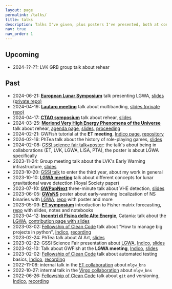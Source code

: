 ```yaml
---
layout: page
permalink: /talks/
title: talks
description: Talks I've given, plus posters I've presented, both at conferences (bold) and in internal meetings
nav: true
nav_order: 1
---
```


## Upcoming

- 2024-??-??: LVK GRB group talk about rehear

## Past

- 2024-06-21: [**European Lunar Symposium**](https://sservi.nasa.gov/els2024/) talk presenting LGWA, [slides (private repo)](https://github.com/jacopok/presentations/tree/main/2024-06-20_lunar_Creighton)
- 2024-04-19: [**Lautaro meeting**](https://www.davidegerosa.com/lautaro/) talk about multibanding, [slides (private repo)](https://github.com/jacopok/multibanding/tree/main/ssb_presentation)
- 2024-04-17: [**CTAO symposium**](http://ctao-symposium.org/) talk about rehear, [slides](https://docs.google.com/presentation/d/1e3jmNyRqF_o_uTCNFtgp4_Bt8qzLAhaGFbXAx1ghlr0/edit#slide=id.g2c5a7242dd0_0_6)
- 2024-03-25: [**Moriond Very High Energy Phenomena of the Universe**](https://moriond.in2p3.fr/2024/VHEPU/) talk about rehear, [agenda page](https://moriond.in2p3.fr/2024/VHEPU/vhepu-agenda.html), [slides](https://docs.google.com/presentation/d/1UddDv6JvLZX24p7fqbDqUxfQ14yM9k5wdQIxLZUuMq8/edit?usp=sharing), [proceeding](https://arxiv.org/abs/2406.04387)
- 2024-02-21: GWFish tutorial at the **ET meeting**, [Indico page](https://agenda.infn.it/event/38405/contributions/218803/), [repository](https://github.com/u-dupletsa/ET-ad-Assisi-2024-Scienza-e-Tecnologia)
- 2024-02-16: PhTea talk about the history of role-playing games, [slides](https://docs.google.com/presentation/d/1jwfzek--7HnkB3n1y9xN3oxhlnsLwD6Rq50OpcVXXCs)
- 2024-02-08: [GSSI science fair talk+poster](https://indico.gssi.it/event/619/): the talk's about being in collaborations (ET, LVK, LGWA, LISA, PTA), the poster is about LGWA specifically
- 2023-11-24: Group meeting talk about the LVK's Early Warning infrastructure, [slides](https://docs.google.com/presentation/d/1vWrbgWEW-3bcuuYRe9Lm8llrqiLJJd5JKFdFmnpzHBw/edit#slide=id.p)
- 2023-10-20: [GSSI talk](https://indico.gssi.it/event/555/timetable/) to enter the third year, about my work in general
- 2023-10-10: [**LGWA meeting**](https://www.ct.ingv.it/lgwa2023) talk about different concepts for lunar gravitational wave detection (Royal Society paper)
- 2023-07-10: [**GWPopNext**](https://sites.google.com/unimib.it/gwpopnext/home?authuser=0) three-minute talk about VHE detection, [slides](https://docs.google.com/presentation/d/1dT45HZ33XZEi5t-IcsjYHdqBawxi8R5HN2AVndLpZKQ/edit?usp=sharing)
- 2023-06-05: [**GWsNS**](https://indico.in2p3.fr/event/28236/) poster about early-warning localization of NS binaries with [LGWA](/projects/LGWA), [repo](https://github.com/jacopok/lgwa-skyloc) with poster and more
- 2023-05-09: [**ET symposium**](https://indico.ego-gw.it/event/562) introduction to Fisher matrix forecasting, [repo](https://github.com/FrancescoIacovelli/XIII_ET_Symposium_Hackathon) with slides, notes and notebooks
- 2023-04-12: [**Incontri di Fisica delle Alte Energie**](https://agenda.infn.it/event/34702/), Catania: talk about the [LGWA](/projects/LGWA), [contribution page with slides](https://agenda.infn.it/event/34702/contributions/194982/)
- 2023-03-02: [Fellowship of Clean Code](/projects/FoCC) talk about "How to manage big projects in python", [Indico](https://indico.gssi.it/event/488/), [recording](https://www.youtube.com/watch?v=vBkQmXMGJfg)
- 2023-02-24: PhTea talk about AI Art, [slides](https://docs.google.com/presentation/d/1dNF6zvTgcjJKDcOS3pl-kzOCLO2iTJekr-DubRTjbMo/edit?usp=sharing)
- 2023-02-22: GSSI Science Fair presentation about [LGWA](/projects/LGWA), [Indico](https://indico.gssi.it/event/469/), [slides](https://indico.gssi.it/event/469/contributions/1645/attachments/785/1305/Jacopo_LGWA.pdf)
- 2023-02-10: Talk about GWFish at the **LGWA meeting**, [Indico](https://indico.gssi.it/event/450/), [slides](https://indico.gssi.it/event/450/contributions/1560/attachments/765/1256/gwfish-2023-02-10.pdf)
- 2023-02-02: [Fellowship of Clean Code](/projects/FoCC) talk about automated testing basics, [Indico](https://indico.gssi.it/event/452/), [recording](https://www.youtube.com/watch?v=JyfCxCylCZ0)
- 2022-11-08: internal talk in the [ET collaboration](/projects/ET) about `mlgw_bns`
- 2022-10-27: internal talk in the [Virgo collaboration](/projects/Virgo) about `mlgw_bns`
- 2022-06-26: [Fellowship of Clean Code](/projects/FoCC) talk about `git` and versioning, [Indico](https://indico.gssi.it/event/454/), [recording](https://www.youtube.com/watch?v=EYB9jgOvfH0)
